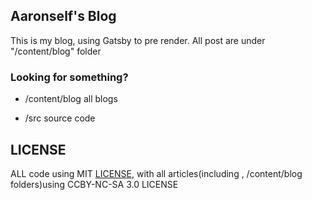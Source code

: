 ## Aaronself's Blog
This is my blog, using Gatsby to pre render. All post are under "/content/blog" folder

### Looking for something?
- /content/blog all blogs

- /src source code

## LICENSE
ALL code using MIT [LICENSE]((https://github.com/Aaronself/Aaronself_74.github.io/blob/master/LICENSE)), with all articles(including , /content/blog folders)using CCBY-NC-SA 3.0 LICENSE

